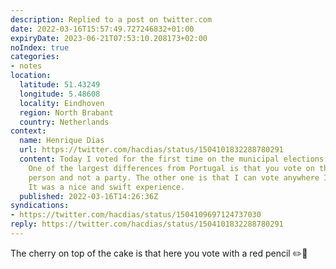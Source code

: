 ```yaml
---
description: Replied to a post on twitter.com
date: 2022-03-16T15:57:49.727246832+01:00
expiryDate: 2023-06-21T07:53:10.208173+02:00
noIndex: true
categories:
- notes
location:
  latitude: 51.43249
  longitude: 5.48608
  locality: Eindhoven
  region: North Brabant
  country: Netherlands
context:
  name: Henrique Dias
  url: https://twitter.com/hacdias/status/1504101832288780291
  content: Today I voted for the first time on the municipal elections in the Netherlands.
    One of the largest differences from Portugal is that you vote on the specific
    person and not a party. The other one is that I can vote anywhere I want in Eindhoven.
    It was a nice and swift experience.
  published: 2022-03-16T14:26:36Z
syndications:
- https://twitter.com/hacdias/status/1504109697124737030
reply: https://twitter.com/hacdias/status/1504101832288780291
---
```


The cherry on top of the cake is that here you vote with a red pencil ✏️🔴
